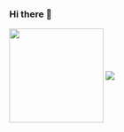 ### Hi there 👋
<div style="display: inline_block">
  <img align="center" height="170em" src="https://github-readme-stats.vercel.app/api/top-langs/?username=LuizDgOR&layout=compact&langs_count=16&theme=dracula" />
  <img align="center" src="https://github-readme-stats.vercel.app/api?username=LuizDgOR&theme=dracula&_icons=true" />
</div>


<!--**LuizDgOR/LuizDgOR** is a ✨ _special_ ✨ repository because its `README.md` (this file) appears on your GitHub profile.

Here are some ideas to get you started:

- 🔭 I’m currently working on ...
- 🌱 I’m currently learning ...
- 👯 I’m looking to collaborate on ...
- 🤔 I’m looking for help with ...
- 💬 Ask me about ...
- 📫 How to reach me: ...
- 😄 Pronouns: ...
- ⚡ Fun fact: ...
-->
